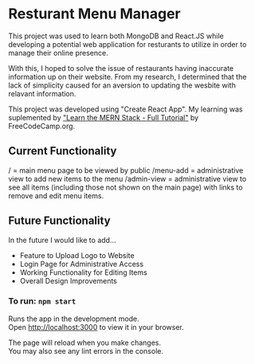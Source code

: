 # Resturant Menu Manager

This project was used to learn both MongoDB and React.JS while developing a potential web application for resturants to utilize in order to manage their online presence. 

With this, I hoped to solve the issue of restaurants having inaccurate information up on their website. From my research, I determined that the lack of simplicity caused for an aversion to updating the wesbite with relavant information. 

This project was developed using "Create React App". My learning was suplemented by ["Learn the MERN Stack - Full Tutorial"](https://www.youtube.com/watch?v=7CqJlxBYj-M&ab_channel=freeCodeCamp.org) by FreeCodeCamp.org.

## Current Functionality

/ = main menu page to be viewed by public
/menu-add = administrative view to add new items to the menu
/admin-view = administrative view to see all items (including those not shown on the main page) with links to remove and edit menu items.

## Future Functionality

In the future I would like to add...

* Feature to Upload Logo to Website
* Login Page for Administrative Access
* Working Functionality for Editing Items
* Overall Design Improvements

### To run: `npm start`

Runs the app in the development mode.\
Open [http://localhost:3000](http://localhost:3000) to view it in your browser.

The page will reload when you make changes.\
You may also see any lint errors in the console.
